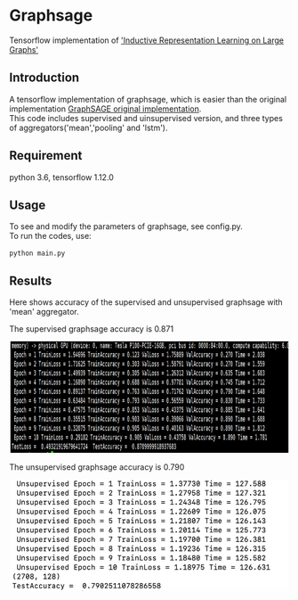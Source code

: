 # Graphsage
Tensorflow implementation of ['Inductive Representation Learning on Large Graphs'](http://papers.nips.cc/paper/6703-inductive-representation-learning-on-large-graphs)   

## Introduction
A tensorflow implementation of graphsage, which is easier than the original implementation [GraphSAGE original implementation](https://github.com/williamleif/GraphSAGE).   
This code includes supervised and uinsupervised version, and three types of aggregators('mean','pooling' and 'lstm').   

## Requirement
python 3.6, tensorflow 1.12.0   

## Usage   
To see and modify the parameters of graphsage, see config.py.   
To run the codes, use:   
```
python main.py
```

## Results
Here shows accuracy of the supervised and unsupervised graphsage with 'mean' aggregator.   

The supervised graphsage accuracy is 0.871    

<div align=center><img src="https://github.com/cherisyu/graphsage/blob/master/sup.png" width="500" height="200" alt="supervised accuracy=0.871"/></div>      


The unsupervised graphsage accuracy is 0.790    

<div align=center><img src="https://github.com/cherisyu/graphsage/blob/master/unsup.png" width="500" height="200" alt="unsupervised accuracy=0.0.79"/>   
